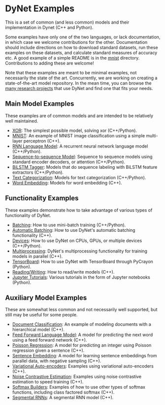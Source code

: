 # DyNet Examples

This is a set of common (and less common) models and their implementation in Dynet (C++ and Python).

Some examples have only one of the two languages, or lack documentation, in which case we welcome contributions for the other.
Documentation should include directions on how to download standard datasets, run these examples on these datasets, and calculate standard measures of accuracy etc.
A good example of a simple README is in the [mnist](mnist/) directory.
Contributions to adding these are welcome!

Note that these examples are meant to be minimal examples, not necessarily the state of the art.
Concurrently, we are working on creating a state-of-the-art model repository.
In the mean time, you can browse the [many research projects](http://dynet.io/complex/) that use DyNet and find one that fits your needs.

## Main Model Examples

These examples are of common models and are intended to be relatively well maintained.

* [XOR](xor/): The simplest possible model, solving xor (C++/Python).
* [MNIST](mnist/): An example of MNIST image classification using a simple multi-layer perceptron (C++).
* [RNN Language Model](rnnlm/): A recurrent neural network language model (C++/Python).
* [Sequence-to-sequence Model](sequence-to-sequence/): Sequence to sequence models using standard encoder decoders, or attention (C++/Python).
* [BiLSTM Tagger](tagger/): Models that do sequence labeling with BiLSTM feature extractors (C++/Python).
* [Text Categorization](textcat/): Models for text categorization (C++/Python).
* [Word Embedding](word-embedding/): Models for word embedding (C++).

## Functionality Examples

These examples demonstrate how to take advantage of various types of functionality of DyNet.

* [Batching](batching/): How to use mini-batch training (C++/Python).
* [Automatic Batching](autobatch/): How to use DyNet's automatic batching functionality (C++).
* [Devices](devices/): How to use DyNet on CPUs, GPUs, or multiple devices (C++/Python).
* [Multiprocessing](multiprocessing/): DyNet's multiprocessing functionality for training models in parallel (C++).
* [TensorBoard](tensorboard/): How to use DyNet with TensorBoard through PyCrayon (Python).
* [Reading/Writing](read-write/): How to read/write models (C++).
* [Jupyter Tutorials](jupyter-tutorials/): Various tutorials in the form of Jupyter notebooks (Python).

## Auxiliary Model Examples

These are somewhat less common and not necessarily well supported, but still may be useful for some people.

* [Document Classification](document-classification/): An example of modeling documents with a hierarchical model (C++).
* [Feed Forward Language Model](fflm/): A model for predicting the next word using a feed forward network (C++).
* [Poisson Regression](poisson-regression/): A model for predicting an integer using Poisson regression given a sentence (C++).
* [Sentence Embedding](sentence-embedding/): A model for learning sentence embeddings from parallel data, with negative sampling (C++).
* [Variational Auto-encoders](variational-autoencoder/): Examples using variational auto-encoders (C++).
* [Noise Contrastive Estimation](noise-contrastive-estimation/): Examples using noise contrastive estimation to speed training (C++).
* [Softmax Builders](softmax-builders/): Examples of how to use other types of softmax functions, including class factored softmax (C++).
* [Segmental RNNs](segmental-rnn/): A segmental RNN model (C++).


[mnist/]: https://github.com/clab/dynet/tree/master/examples/mnist
[xor/]: https://github.com/clab/dynet/tree/master/examples/xor
[rnnlm/]: https://github.com/clab/dynet/tree/master/examples/rnnlm
[sequence-to-sequence/]: https://github.com/clab/dynet/tree/master/examples/sequence-to-sequence
[tagger/]: https://github.com/clab/dynet/tree/master/examples/tagger
[textcat/]: https://github.com/clab/dynet/tree/master/examples/textcat
[word-embedding/]: https://github.com/clab/dynet/tree/master/examples/word-embedding

[batching/]: https://github.com/clab/dynet/tree/master/examples/batching
[autobatch/]: https://github.com/clab/dynet/tree/master/examples/autobatch
[devices/]: https://github.com/clab/dynet/tree/master/examples/devices
[multiprocessing/]: https://github.com/clab/dynet/tree/master/examples/multiprocessing
[tensorboard/]: https://github.com/clab/dynet/tree/master/examples/tensorboard
[read-write/]: https://github.com/clab/dynet/tree/master/examples/read-write
[jupyter-tutorials/]: https://github.com/clab/dynet/tree/master/examples/jupyter-tutorials

[document-classification/]: https://github.com/clab/dynet/tree/master/examples/document-classification
[fflm/]: https://github.com/clab/dynet/tree/master/examples/fflm
[poisson-regression/]: https://github.com/clab/dynet/tree/master/examples/poisson-regression
[sentence-embedding/]: https://github.com/clab/dynet/tree/master/examples/sentence-embedding
[variational-autoencoder/]: https://github.com/clab/dynet/tree/master/examples/variational-autoencoder
[noise-contrastive-estimation/]: https://github.com/clab/dynet/tree/master/examples/noise-contrastive-estimation
[softmax-builders/]: https://github.com/clab/dynet/tree/master/examples/softmax-builders
[segmental-rnn/]: https://github.com/clab/dynet/tree/master/examples/segmental-rnn